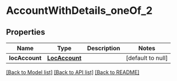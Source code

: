 # AccountWithDetails_oneOf_2
## Properties

| Name | Type | Description | Notes |
|------------ | ------------- | ------------- | -------------|
| **locAccount** | [**LocAccount**](LocAccount.md) |  | [default to null] |

[[Back to Model list]](../README.md#documentation-for-models) [[Back to API list]](../README.md#documentation-for-api-endpoints) [[Back to README]](../README.md)

